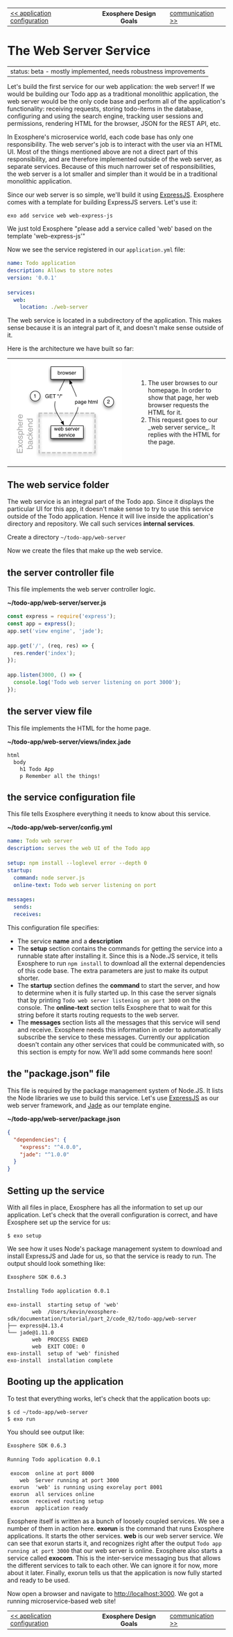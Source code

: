 <table>
  <tr>
    <td><a href="readme.md">&lt;&lt; application configuration</a></td>
    <th>Exosphere Design Goals</th>
    <td><a href="03_communication.md">communication &gt;&gt;</a></td>
  </tr>
</table>


# The Web Server Service

<table>
  <tr>
    <td>
      status: beta - mostly implemented, needs robustness improvements
    </td>
  </tr>
</table>

Let's build the first service for our web application:
the web server!
If we would be building our Todo app as a traditional monolithic application,
the web server would be the only code base
and perform all of the application's functionality:
receiving requests,
storing todo-items in the database,
configuring and using the search engine,
tracking user sessions and permissions,
rendering HTML for the browser, JSON for the REST API,
etc.

In Exosphere's microservice world,
each code base has only one responsibility.
The web server's job is to interact with the user via an HTML UI.
Most of the things mentioned above are not a direct part of this responsibility,
and are therefore implemented outside of the web server, as separate services.
Because of this much narrower set of responsibilities,
the web server is a lot smaller and simpler
than it would be in a traditional monolithic application.

Since our web server is so simple,
we'll build it using [ExpressJS](http://expressjs.com).
Exosphere comes with a template for building ExpressJS servers.
Let's use it:

```
exo add service web web-express-js
```

We just told Exosphere
"please add a service called 'web' based on the template 'web-express-js'"

Now we see the service registered in our `application.yml` file:

```yml
name: Todo application
description: Allows to store notes
version: '0.0.1'

services:
  web:
    location: ./web-server
```

The web service is located in a subdirectory of the application.
This makes sense because it is an integral part of it,
and doesn't make sense outside of it.

Here is the architecture we have built so far:

<table>
  <tr>
    <td width="280">
      <img alt="architecture for step 2" src="02_architecture.png" width="258">
    </td>
    <td>
      <ol>
        <li>
          The user browses to our homepage.
          In order to show that page, her web browser requests the HTML for it.
        </li>
        <li>
          This request goes to our _web server service_.
          It replies with the HTML for the page.
        </li>
      </ol>
    </td>
  </tr>
</table>



## The web service folder

The web service is an integral part of the Todo app.
Since it displays the particular UI for this app,
it doesn't make sense to try to use this service outside of the Todo application.
Hence it will live inside the application's directory and repository.
We call such services __internal services__.

Create a directory `~/todo-app/web-server`

Now we create the files that make up the web service.


## the server controller file

This file implements the web server controller logic.

__~/todo-app/web-server/server.js__

```javascript
const express = require('express');
const app = express();
app.set('view engine', 'jade');

app.get('/', (req, res) => {
  res.render('index');
});

app.listen(3000, () => {
  console.log('Todo web server listening on port 3000');
});
```


## the server view file

This file implements the HTML for the home page.

__~/todo-app/web-server/views/index.jade__

```jade
html
  body
    h1 Todo App
    p Remember all the things!
```


## the service configuration file

This file tells Exosphere everything it needs to know about this service.

__~/todo-app/web-server/config.yml__

```yml
name: Todo web server
description: serves the web UI of the Todo app

setup: npm install --loglevel error --depth 0
startup:
  command: node server.js
  online-text: Todo web server listening on port

messages:
  sends:
  receives:
```

This configuration file specifies:
* The service __name__ and a __description__
* The __setup__ section contains the commands
  for getting the service into a runnable state after installing it.
  Since this is a Node.JS service,
  it tells Exosphere to run `npm install`
  to download all the external dependencies of this code base.
  The extra parameters are just to make its output shorter.
* The __startup__ section defines the __command__ to start the server,
  and how to determine when it is fully started up.
  In this case the server signals that by printing
  `Todo web server listening on port 3000`
  on the console.
  The __online-text__ section tells Exosphere that to wait for this string
  before it starts routing requests to the web server.
* The __messages__ section lists all the messages that this service will send and receive.
  Exosphere needs this information
  in order to automatically subscribe the service to these messages.
  Currently our application doesn't contain any other services
  that could be communicated with,
  so this section is empty for now.
  We'll add some commands here soon!


## the "package.json" file

This file is required by the package management system of Node.JS.
It lists the Node libraries we use to build this service.
Let's use [ExpressJS](http://expressjs.com) as our web server framework,
and [Jade](http://jade-lang.com) as our template engine.

__~/todo-app/web-server/package.json__

```json
{
  "dependencies": {
    "express": "^4.0.0",
    "jade": "^1.0.0"
  }
}
```


## Setting up the service

With all files in place,
Exosphere has all the information to set up our application.
Let's check that the overall configuration is correct,
and have Exosphere set up the service for us:

```
$ exo setup
```

We see how it uses Node's package management system to download and install
ExpressJS and Jade for us,
so that the service is ready to run.
The output should look something like:

```
Exosphere SDK 0.6.3

Installing Todo application 0.0.1

exo-install  starting setup of 'web'
        web  /Users/kevin/exosphere-sdk/documentation/tutorial/part_2/code_02/todo-app/web-server
├── express@4.13.4
└── jade@1.11.0
        web  PROCESS ENDED
        web  EXIT CODE: 0
exo-install  setup of 'web' finished
exo-install  installation complete
```


## Booting up the application

To test that everything works, let's check that the application boots up:

```
$ cd ~/todo-app/web-server
$ exo run
```

You should see output like:

```
Exosphere SDK 0.6.3

Running Todo application 0.0.1

 exocom  online at port 8000
    web  Server running at port 3000
 exorun  'web' is running using exorelay port 8001
 exorun  all services online
 exocom  received routing setup
 exorun  application ready
```

Exosphere itself is written as a bunch of loosely coupled services.
We see a number of them in action here.
__exorun__ is the command that runs Exosphere applications.
It starts the other services.
__web__ is our web server service.
We can see that exorun starts it,
and recognizes right after the output `Todo app running at port 3000`
that our web server is online.
Exosphere also starts a service called __exocom__.
This is the inter-service messaging bus
that allows the different services to talk to each other.
We can ignore it for now, more about it later.
Finally, exorun tells us that the application is now fully started
and ready to be used.

Now open a browser and navigate to [http://localhost:3000](http://localhost:3000).
We got a running microservice-based web site!


<table>
  <tr>
    <td><a href="readme.md">&lt;&lt; application configuration</a></td>
    <th>Exosphere Design Goals</th>
    <td><a href="03_communication.md">communication &gt;&gt;</a></td>
  </tr>
</table>
